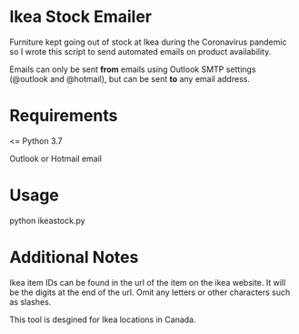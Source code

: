 # Ikea Stock Emailer
Furniture kept going out of stock at Ikea during the Coronavirus pandemic so I wrote this script to send automated emails on product availability.

Emails can only be sent <b>from</b> emails using Outlook SMTP settings (@outlook and @hotmail), but can be sent <b>to</b> any email address.

# Requirements

<= Python 3.7

Outlook or Hotmail email

# Usage
python ikeastock.py 

# Additional Notes
Ikea item IDs can be found in the url of the item on the ikea website. It will be the digits at the end of the url. Omit any letters or other characters such as slashes.

This tool is desgined for Ikea locations in Canada.
